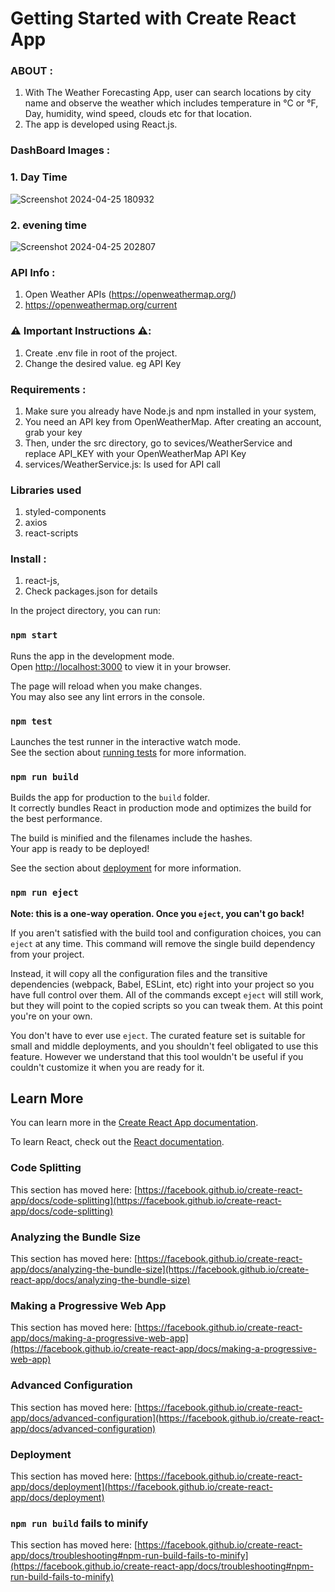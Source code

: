 # Getting Started with Create React App

### ABOUT :

1. With The Weather Forecasting App, user can search locations by city name and observe the weather which includes temperature in °C or °F, Day, humidity, wind speed, clouds etc for that location.
2. The app is developed using React.js.

### DashBoard Images :

### 1.  Day Time
![Screenshot 2024-04-25 180932](https://github.com/Ravi8972/weatherApp/assets/120507471/89aa6808-ebc9-473a-81ac-677c7a852c73)
### 2.  evening time
![Screenshot 2024-04-25 202807](https://github.com/Ravi8972/weatherApp/assets/120507471/a1cf0e57-6c71-47eb-af2d-a252792b9535)

### API Info : 
 1. Open Weather APIs (https://openweathermap.org/)
 2. https://openweathermap.org/current

### ⚠️ Important Instructions ⚠️:
1. Create .env file in root of the project.
2.  Change the desired value. eg API Key

### Requirements : 
  1. Make sure you already have Node.js and npm installed in your system,
  2. You need an API key from OpenWeatherMap. After creating an account, grab your key
  3. Then, under the src directory, go to sevices/WeatherService and replace API_KEY with your OpenWeatherMap API Key
  4. services/WeatherService.js: Is used for API call

### Libraries used
 1. styled-components
 2. axios
 3. react-scripts
 
 ### Install : 

 1. react-js,
 2. Check packages.json for details


In the project directory, you can run:

### `npm start`

Runs the app in the development mode.\
Open [http://localhost:3000](http://localhost:3000) to view it in your browser.

The page will reload when you make changes.\
You may also see any lint errors in the console.

### `npm test`

Launches the test runner in the interactive watch mode.\
See the section about [running tests](https://facebook.github.io/create-react-app/docs/running-tests) for more information.

### `npm run build`

Builds the app for production to the `build` folder.\
It correctly bundles React in production mode and optimizes the build for the best performance.

The build is minified and the filenames include the hashes.\
Your app is ready to be deployed!

See the section about [deployment](https://facebook.github.io/create-react-app/docs/deployment) for more information.

### `npm run eject`

**Note: this is a one-way operation. Once you `eject`, you can't go back!**

If you aren't satisfied with the build tool and configuration choices, you can `eject` at any time. This command will remove the single build dependency from your project.

Instead, it will copy all the configuration files and the transitive dependencies (webpack, Babel, ESLint, etc) right into your project so you have full control over them. All of the commands except `eject` will still work, but they will point to the copied scripts so you can tweak them. At this point you're on your own.

You don't have to ever use `eject`. The curated feature set is suitable for small and middle deployments, and you shouldn't feel obligated to use this feature. However we understand that this tool wouldn't be useful if you couldn't customize it when you are ready for it.

## Learn More

You can learn more in the [Create React App documentation](https://facebook.github.io/create-react-app/docs/getting-started).

To learn React, check out the [React documentation](https://reactjs.org/).

### Code Splitting

This section has moved here: [https://facebook.github.io/create-react-app/docs/code-splitting](https://facebook.github.io/create-react-app/docs/code-splitting)

### Analyzing the Bundle Size

This section has moved here: [https://facebook.github.io/create-react-app/docs/analyzing-the-bundle-size](https://facebook.github.io/create-react-app/docs/analyzing-the-bundle-size)

### Making a Progressive Web App

This section has moved here: [https://facebook.github.io/create-react-app/docs/making-a-progressive-web-app](https://facebook.github.io/create-react-app/docs/making-a-progressive-web-app)

### Advanced Configuration

This section has moved here: [https://facebook.github.io/create-react-app/docs/advanced-configuration](https://facebook.github.io/create-react-app/docs/advanced-configuration)

### Deployment

This section has moved here: [https://facebook.github.io/create-react-app/docs/deployment](https://facebook.github.io/create-react-app/docs/deployment)

### `npm run build` fails to minify

This section has moved here: [https://facebook.github.io/create-react-app/docs/troubleshooting#npm-run-build-fails-to-minify](https://facebook.github.io/create-react-app/docs/troubleshooting#npm-run-build-fails-to-minify)
